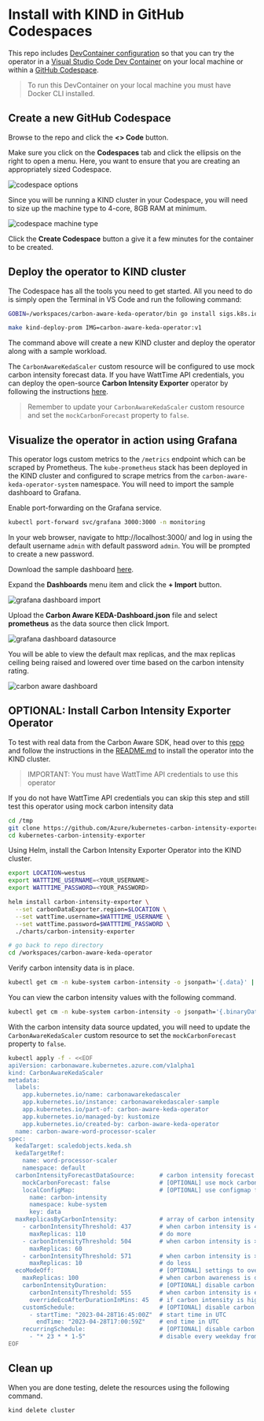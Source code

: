 # Install with KIND in GitHub Codespaces

This repo includes [DevContainer configuration](../.devcontainer) so that you can try the operator in a [Visual Studio Code Dev Container](https://code.visualstudio.com/docs/devcontainers/containers) on your local machine or within a [GitHub Codespace](https://github.com/features/codespaces).

> To run this DevContainer on your local machine you must have Docker CLI installed.

## Create a new GitHub Codespace

Browse to the repo and click the **<> Code** button.

Make sure you click on the **Codespaces** tab and click the ellipsis on the right to open a menu. Here, you want to ensure that you are creating an appropriately sized Codespace.

![codespace options](../assets/images/codespace-options.png)

Since you will be running a KIND cluster in your Codespace, you will need to size up the machine type to 4-core, 8GB RAM at minimum.

![codespace machine type](../assets/images/codespace-machine-type.png)

Click the **Create Codespace** button a give it a few minutes for the container to be created.

## Deploy the operator to KIND cluster

The Codespace has all the tools you need to get started. All you need to do is simply open the Terminal in VS Code and run the following command:

```bash
GOBIN=/workspaces/carbon-aware-keda-operator/bin go install sigs.k8s.io/controller-tools/cmd/controller-gen@latest

make kind-deploy-prom IMG=carbon-aware-keda-operator:v1
```

The command above will create a new KIND cluster and deploy the operator along with a sample workload. 

The `CarbonAwareKedaScaler` custom resource will be configured to use mock carbon intensity forecast data. If you have WattTime API credentials, you can deploy the open-source **Carbon Intensity Exporter** operator by following the instructions [here](https://github.com/Azure/kubernetes-carbon-intensity-exporter/).

> Remember to update your `CarbonAwareKedaScaler` custom resource and set the `mockCarbonForecast` property to `false`.

## Visualize the operator in action using Grafana

This operator logs custom metrics to the `/metrics` endpoint which can be scraped by Prometheus. The `kube-prometheus` stack has been deployed in the KIND cluster and configured to scrape metrics from the `carbon-aware-keda-operator-system` namespace. You will need to import the sample dashboard to Grafana.

Enable port-forwarding on the Grafana service.

```bash
kubectl port-forward svc/grafana 3000:3000 -n monitoring
```

In your web browser, navigate to http://localhost:3000/ and log in using the default username `admin` with default password `admin`. You will be prompted to create a new password.

Download the sample dashboard [here](https://github.com/Azure/carbon-aware-keda-operator/blob/main/hack/grafana/Carbon%20Aware%20KEDA-Dashboard.json).

Expand the **Dashboards** menu item and click the **+ Import** button.

![grafana dashboard import](../assets/images/grafana-import.png)

Upload the **Carbon Aware KEDA-Dashboard.json** file and select **prometheus** as the data source then click Import.

![grafana dashboard datasource](../assets/images/grafana-dashboard.png)

You will be able to view the default max replicas, and the max replicas ceiling being raised and lowered over time based on the carbon intensity rating.

![carbon aware dashboard](../assets/images/carbon-aware-dashboard.png)

## OPTIONAL: Install Carbon Intensity Exporter Operator

To test with real data from the Carbon Aware SDK, head over to this [repo](https://github.com/Azure/kubernetes-carbon-intensity-exporter/) and follow the instructions in the [README.md](https://github.com/Azure/kubernetes-carbon-intensity-exporter/blob/main/README.md) to install the operator into the KIND cluster.

> IMPORTANT: You must have WattTime API credentials to use this operator

If you do not have WattTime API credentials you can skip this step and still test this operator using mock carbon intensity data

```bash
cd /tmp
git clone https://github.com/Azure/kubernetes-carbon-intensity-exporter.git
cd kubernetes-carbon-intensity-exporter
```

Using Helm, install the Carbon Intensity Exporter Operator into the KIND cluster.

```bash
export LOCATION=westus
export WATTTIME_USERNAME=<YOUR_USERNAME> 
export WATTTIME_PASSWORD=<YOUR_PASSWORD>

helm install carbon-intensity-exporter \
  --set carbonDataExporter.region=$LOCATION \
  --set wattTime.username=$WATTTIME_USERNAME \
  --set wattTime.password=$WATTTIME_PASSWORD \
  ./charts/carbon-intensity-exporter

# go back to repo directory
cd /workspaces/carbon-aware-keda-operator
```

Verify carbon intensity data is in place.

```bash
kubectl get cm -n kube-system carbon-intensity -o jsonpath='{.data}' | jq
```

You can view the carbon intensity values with the following command.

```bash
kubectl get cm -n kube-system carbon-intensity -o jsonpath='{.binaryData.data}' | base64 --decode | jq
```

With the carbon intensity data source updated, you will need to update the `CarbonAwareKedaScaler` custom resource to set the `mockCarbonForecast` property to `false`.

```bash
kubectl apply -f - <<EOF
apiVersion: carbonaware.kubernetes.azure.com/v1alpha1 
kind: CarbonAwareKedaScaler 
metadata: 
  labels: 
    app.kubernetes.io/name: carbonawarekedascaler 
    app.kubernetes.io/instance: carbonawarekedascaler-sample 
    app.kubernetes.io/part-of: carbon-aware-keda-operator 
    app.kubernetes.io/managed-by: kustomize 
    app.kubernetes.io/created-by: carbon-aware-keda-operator 
  name: carbon-aware-word-processor-scaler
spec: 
  kedaTarget: scaledobjects.keda.sh 
  kedaTargetRef: 
    name: word-processor-scaler
    namespace: default 
  carbonIntensityForecastDataSource:       # carbon intensity forecast data source 
    mockCarbonForecast: false              # [OPTIONAL] use mock carbon forecast data 
    localConfigMap:                        # [OPTIONAL] use configmap for carbon forecast data 
      name: carbon-intensity 
      namespace: kube-system
      key: data 
  maxReplicasByCarbonIntensity:            # array of carbon intensity values in ascending order; each threshold value represents the upper limit and previous entry represents lower limit 
    - carbonIntensityThreshold: 437        # when carbon intensity is 437 or below 
      maxReplicas: 110                     # do more 
    - carbonIntensityThreshold: 504        # when carbon intensity is >437 and <=504 
      maxReplicas: 60 
    - carbonIntensityThreshold: 571        # when carbon intensity is >504 and <=571 (and beyond) 
      maxReplicas: 10                      # do less 
  ecoModeOff:                              # [OPTIONAL] settings to override carbon awareness; can override based on high intensity duration or schedules 
    maxReplicas: 100                       # when carbon awareness is disabled, use this value 
    carbonIntensityDuration:               # [OPTIONAL] disable carbon awareness when carbon intensity is high for this length of time 
      carbonIntensityThreshold: 555        # when carbon intensity is equal to or above this value, consider it high 
      overrideEcoAfterDurationInMins: 45   # if carbon intensity is high for this many hours disable ecomode 
    customSchedule:                        # [OPTIONAL] disable carbon awareness during specified time periods 
      - startTime: "2023-04-28T16:45:00Z"  # start time in UTC 
        endTime: "2023-04-28T17:00:59Z"    # end time in UTC 
    recurringSchedule:                     # [OPTIONAL] disable carbon awareness during specified recurring time periods 
      - "* 23 * * 1-5"                     # disable every weekday from 11pm to 12am UTC 
EOF
```

## Clean up

When you are done testing, delete the resources using the following command.

```bash
kind delete cluster
```